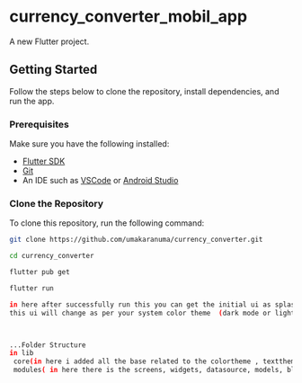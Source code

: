 # currency_converter_mobil_app

A new Flutter project.

## Getting Started

Follow the steps below to clone the repository, install dependencies, and run the app.

### Prerequisites

Make sure you have the following installed:

- [Flutter SDK](https://flutter.dev/docs/get-started/install)
- [Git](https://git-scm.com/)
- An IDE such as [VSCode](https://code.visualstudio.com/) or [Android Studio](https://developer.android.com/studio)

### Clone the Repository

To clone this repository, run the following command:

```bash
git clone https://github.com/umakaranuma/currency_converter.git

cd currency_converter

flutter pub get

flutter run

in here after successfully run this you can get the initial ui as splash screen then as you mentioned ui 
this ui will change as per your system color theme  (dark mode or light mode) 



...Folder Structure 
in lib
 core(in here i added all the base related to the colortheme , texttheme and the base api related configurations)
 modules( in here there is the screens, widgets, datasource, models, bloc  all are added in here  )
